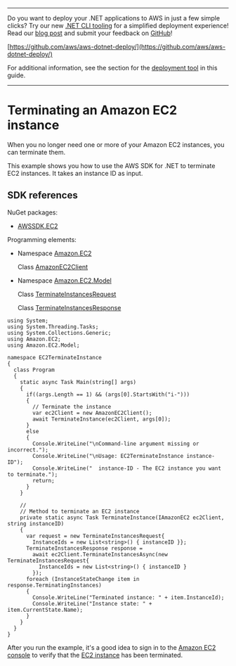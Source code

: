 --------

Do you want to deploy your \.NET applications to AWS in just a few simple clicks? Try our new [\.NET CLI tooling](https://www.nuget.org/packages/AWS.Deploy.CLI/) for a simplified deployment experience\! Read our [blog post](https://aws.amazon.com/blogs/developer/reimagining-the-aws-net-deployment-experience/) and submit your feedback on [GitHub](https://github.com/aws/aws-dotnet-deploy)\!

 [https://github.com/aws/aws-dotnet-deploy/](https://github.com/aws/aws-dotnet-deploy/)

For additional information, see the section for the [deployment tool](https://docs.aws.amazon.com/sdk-for-net/v3/developer-guide/deployment-tool.html) in this guide\.

--------

# Terminating an Amazon EC2 instance<a name="terminate-instance"></a>

When you no longer need one or more of your Amazon EC2 instances, you can terminate them\.

This example shows you how to use the AWS SDK for \.NET to terminate EC2 instances\. It takes an instance ID as input\.

## SDK references<a name="w97aac19c15c19c19c11b7b1"></a>

NuGet packages:
+ [AWSSDK\.EC2](https://www.nuget.org/packages/AWSSDK.EC2)

Programming elements:
+ Namespace [Amazon\.EC2](https://docs.aws.amazon.com/sdkfornet/v3/apidocs/items/EC2/NEC2.html)

  Class [AmazonEC2Client](https://docs.aws.amazon.com/sdkfornet/v3/apidocs/items/EC2/TEC2Client.html)
+ Namespace [Amazon\.EC2\.Model](https://docs.aws.amazon.com/sdkfornet/v3/apidocs/items/EC2/NEC2Model.html)

  Class [TerminateInstancesRequest](https://docs.aws.amazon.com/sdkfornet/v3/apidocs/items/EC2/TTerminateInstancesRequest.html)

  Class [TerminateInstancesResponse](https://docs.aws.amazon.com/sdkfornet/v3/apidocs/items/EC2/TTerminateInstancesResponse.html)

```
using System;
using System.Threading.Tasks;
using System.Collections.Generic;
using Amazon.EC2;
using Amazon.EC2.Model;

namespace EC2TerminateInstance
{
  class Program
  {
    static async Task Main(string[] args)
    {
      if((args.Length == 1) && (args[0].StartsWith("i-")))
      {
        // Terminate the instance
        var ec2Client = new AmazonEC2Client();
        await TerminateInstance(ec2Client, args[0]);
      }
      else
      {
        Console.WriteLine("\nCommand-line argument missing or incorrect.");
        Console.WriteLine("\nUsage: EC2TerminateInstance instance-ID");
        Console.WriteLine("  instance-ID - The EC2 instance you want to terminate.");
        return;
      }
    }

    //
    // Method to terminate an EC2 instance
    private static async Task TerminateInstance(IAmazonEC2 ec2Client, string instanceID)
    {
      var request = new TerminateInstancesRequest{
        InstanceIds = new List<string>() { instanceID }};
      TerminateInstancesResponse response =
        await ec2Client.TerminateInstancesAsync(new TerminateInstancesRequest{
          InstanceIds = new List<string>() { instanceID }
        });
      foreach (InstanceStateChange item in response.TerminatingInstances)
      {
        Console.WriteLine("Terminated instance: " + item.InstanceId);
        Console.WriteLine("Instance state: " + item.CurrentState.Name);
      }
    }
  }
}
```

After you run the example, it's a good idea to sign in to the [Amazon EC2 console](https://console.aws.amazon.com/ec2/) to verify that the [EC2 instance](https://console.aws.amazon.com/ec2/v2/home#Instances) has been terminated\.